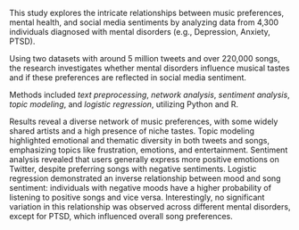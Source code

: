 This study explores the intricate relationships between music preferences, mental health, and social media sentiments by analyzing data from 4,300 individuals diagnosed with mental disorders (e.g., Depression, Anxiety, PTSD).

Using two datasets with around 5 million tweets and over 220,000 songs, the research investigates whether mental disorders influence musical tastes and if these preferences are reflected in social media sentiment.

Methods included *text preprocessing*, *network analysis*, *sentiment analysis*, *topic modeling*, and *logistic regression*, utilizing Python and R. 

Results reveal a diverse network of music preferences, with some widely shared artists and a high presence of niche tastes. Topic modeling highlighted emotional and thematic diversity in both tweets and songs, emphasizing topics like frustration, emotions, and entertainment. Sentiment analysis revealed that users generally express more positive emotions on Twitter, despite preferring songs with negative sentiments. 
Logistic regression demonstrated an inverse relationship between mood and song sentiment: individuals with negative moods have a higher probability 
of listening to positive songs and vice versa. Interestingly, no significant variation in this relationship was observed across different mental
disorders, except for PTSD, which influenced overall song preferences.
